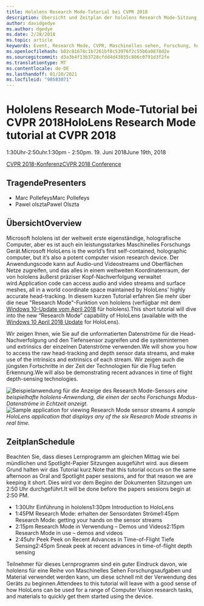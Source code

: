 ```yaml
---
title: Hololens Research Mode-Tutorial bei CVPR 2018
description: Übersicht und Zeitplan der hololens Research Mode-Sitzung, die auf der CVPR-Konferenz am 19. Juni 2018 übermittelt werden soll.
author: davidgedye
ms.author: dgedye
ms.date: 2/28/2018
ms.topic: article
keywords: Event, Research Mode, CVPR, Maschinelles sehen, Forschung, hololens
ms.openlocfilehash: b02c81678c1b7261bf8c53976f2c55b6a0878d2e
ms.sourcegitcommit: d3a3b4f13b3728cfdd4d43035c806c0791d3f2fe
ms.translationtype: MT
ms.contentlocale: de-DE
ms.lasthandoff: 01/20/2021
ms.locfileid: "98583071"
---
```

# <a name="hololens-research-mode-tutorial-at-cvpr-2018"></a><span data-ttu-id="8ae6d-104">Hololens Research Mode-Tutorial bei CVPR 2018</span><span class="sxs-lookup"><span data-stu-id="8ae6d-104">HoloLens Research Mode tutorial at CVPR 2018</span></span>
<span data-ttu-id="8ae6d-105">1:30Uhr-2:50uhr.</span><span class="sxs-lookup"><span data-stu-id="8ae6d-105">1:30pm - 2:50pm.</span></span> <span data-ttu-id="8ae6d-106">19. Juni 2018</span><span class="sxs-lookup"><span data-stu-id="8ae6d-106">June 19th, 2018</span></span>

[<span data-ttu-id="8ae6d-107">CVPR 2018-Konferenz</span><span class="sxs-lookup"><span data-stu-id="8ae6d-107">CVPR 2018 Conference</span></span>](https://cvpr2018.thecvf.com/)

## <a name="presenters"></a><span data-ttu-id="8ae6d-108">Tragende</span><span class="sxs-lookup"><span data-stu-id="8ae6d-108">Presenters</span></span>
* <span data-ttu-id="8ae6d-109">Marc Pollefeys</span><span class="sxs-lookup"><span data-stu-id="8ae6d-109">Marc Pollefeys</span></span>
* <span data-ttu-id="8ae6d-110">Pawel olszta</span><span class="sxs-lookup"><span data-stu-id="8ae6d-110">Pawel Olszta</span></span>

## <a name="overview"></a><span data-ttu-id="8ae6d-111">Übersicht</span><span class="sxs-lookup"><span data-stu-id="8ae6d-111">Overview</span></span>
<span data-ttu-id="8ae6d-112">Microsoft hololens ist der weltweit erste eigenständige, holografische Computer, aber es ist auch ein leistungsstarkes Maschinelles Forschungs Gerät.</span><span class="sxs-lookup"><span data-stu-id="8ae6d-112">Microsoft HoloLens is the world’s first self-contained, holographic computer, but it’s also a potent computer vision research device.</span></span>
<span data-ttu-id="8ae6d-113">Der Anwendungscode kann auf Audio-und Videostreams und Oberflächen Netze zugreifen, und das alles in einem weltweiten Koordinatenraum, der von hololens äußerst präziser Kopf-Nachverfolgung verwaltet wird.</span><span class="sxs-lookup"><span data-stu-id="8ae6d-113">Application code can access audio and video streams and surface meshes, all in a world coordinate space maintained by HoloLens’ highly accurate head-tracking.</span></span> <span data-ttu-id="8ae6d-114">In diesem kurzen Tutorial erfahren Sie mehr über die neue "Research Mode"-Funktion von hololens (verfügbar mit dem [Windows 10-Update vom April 2018](/windows/mixed-reality/enthusiast-guide/release-notes-april-2018) für hololens).</span><span class="sxs-lookup"><span data-stu-id="8ae6d-114">This short tutorial will dive into the new “Research Mode” capability of HoloLens (available with the [Windows 10 April 2018 Update](/windows/mixed-reality/enthusiast-guide/release-notes-april-2018) for HoloLens).</span></span>

<span data-ttu-id="8ae6d-115">Wir zeigen Ihnen, wie Sie auf die unformatierten Datenströme für die Head-Nachverfolgung und den Tiefensensor zugreifen und die systeminternen und extrinsics der einzelnen Datenströme verwenden.</span><span class="sxs-lookup"><span data-stu-id="8ae6d-115">We will show you how to access the raw head-tracking and depth sensor data streams, and make use of the intrinsics and extrinsics of each stream.</span></span>  <span data-ttu-id="8ae6d-116">Wir zeigen auch die jüngsten Fortschritte in der Zeit der Technologien für die Flug tiefen Erkennung.</span><span class="sxs-lookup"><span data-stu-id="8ae6d-116">We will also be demonstrating recent advances in time of flight depth-sensing technologies.</span></span>

<span data-ttu-id="8ae6d-117">![Beispielanwendung für die Anzeige des Research Mode-Sensors ](../develop/platform-capabilities-and-apis/images/sensor-stream-viewer.jpg)
 *eine beispielhafte hololens-Anwendung, die einen der sechs Forschungs Modus-Datenströme in Echtzeit anzeigt.*</span><span class="sxs-lookup"><span data-stu-id="8ae6d-117">![Sample application for viewing Research Mode sensor streams](../develop/platform-capabilities-and-apis/images/sensor-stream-viewer.jpg)
*A sample HoloLens application that displays any of the six Research Mode streams in real time.*</span></span>

## <a name="schedule"></a><span data-ttu-id="8ae6d-118">Zeitplan</span><span class="sxs-lookup"><span data-stu-id="8ae6d-118">Schedule</span></span>
<span data-ttu-id="8ae6d-119">Beachten Sie, dass dieses Lernprogramm am gleichen Mittag wie bei mündlichen und Spotlight-Papier Sitzungen ausgeführt wird. aus diesem Grund halten wir das Tutorial kurz.</span><span class="sxs-lookup"><span data-stu-id="8ae6d-119">Note that this tutorial occurs on the same afternoon as Oral and Spotlight paper sessions, and for that reason we are keeping it short.</span></span>
<span data-ttu-id="8ae6d-120">Dies wird vor dem Beginn der Dokumenten Sitzungen um 2:50 Uhr durchgeführt.</span><span class="sxs-lookup"><span data-stu-id="8ae6d-120">It will be done before the papers sessions begin at 2:50 PM.</span></span>

- <span data-ttu-id="8ae6d-121">1:30Uhr Einführung in hololens</span><span class="sxs-lookup"><span data-stu-id="8ae6d-121">1:30pm   Introduction to HoloLens</span></span> 
- <span data-ttu-id="8ae6d-122">1:45PM Research Mode: erhalten der Sensordaten Ströme</span><span class="sxs-lookup"><span data-stu-id="8ae6d-122">1:45pm   Research Mode: getting your hands on the sensor streams</span></span> 
- <span data-ttu-id="8ae6d-123">2:15pm Research Mode in Verwendung – Demos und Videos</span><span class="sxs-lookup"><span data-stu-id="8ae6d-123">2:15pm   Research Mode in use – demos and videos</span></span> 
- <span data-ttu-id="8ae6d-124">2:45uhr Peek Peek on Recent Advances in Time-of-Flight Tiefe Sensing</span><span class="sxs-lookup"><span data-stu-id="8ae6d-124">2:45pm   Sneak peek at recent advances in time-of-flight depth sensing</span></span> 

<span data-ttu-id="8ae6d-125">Teilnehmer für dieses Lernprogramm sind ein guter Eindruck davon, wie hololens für eine Reihe von Maschinelles Sehen Forschungsaufgaben und Material verwendet werden kann, um diese schnell mit der Verwendung des Geräts zu beginnen.</span><span class="sxs-lookup"><span data-stu-id="8ae6d-125">Attendees to this tutorial will leave with a good sense of how HoloLens can be used for a range of Computer Vision research tasks, and materials to quickly get them started using the device.</span></span>